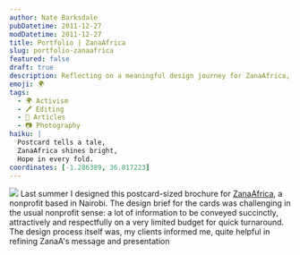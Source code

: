 ```yaml
---
author: Nate Barksdale
pubDatetime: 2011-12-27
modDatetime: 2011-12-27
title: Portfolio | ZanaAfrica
slug: portfolio-zanaafrica
featured: false
draft: true
description: Reflecting on a meaningful design journey for ZanaAfrica, a nonprofit focused on impactful messaging.
emoji: 🌍
tags:
  - 🌍 Activism
  - 🖊️ Editing
  - 📖 Articles
  - 📷 Photography
haiku: |
  Postcard tells a tale,  
  ZanaAfrica shines bright,  
  Hope in every fold.
coordinates: [-1.286389, 36.817223]
---
```


![](https://www.natebarksdale.com/wp-content/uploads/2011/12/zanaa.jpg) Last summer I designed this postcard-sized brochure for [ZanaAfrica](https://www.google.com/search?q=%22ZanaAfrica%22), a nonprofit based in Nairobi. The design brief for the cards was challenging in the usual nonprofit sense: a lot of information to be conveyed succinctly, attractively and respectfully on a very limited budget for quick turnaround. The design process itself was, my clients informed me, quite helpful in refining ZanaA's message and presentation
